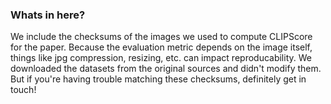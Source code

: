 ### Whats in here?

We include the checksums of the images we used to compute CLIPScore
for the paper. Because the evaluation metric depends on the image
itself, things like jpg compression, resizing, etc. can impact
reproducability. We downloaded the datasets from the original sources
and didn't modify them. But if you're having trouble matching these
checksums, definitely get in touch!